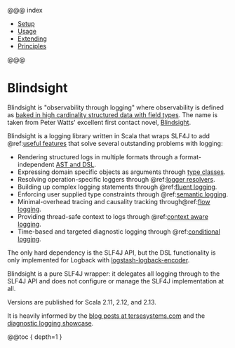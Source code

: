 @@@ index

* [Setup](setup/index.md)
* [Usage](usage/index.md)
* [Extending](extending/index.md)
* [Principles](principles.md)

@@@

# Blindsight

Blindsight is "observability through logging" where observability is defined as [baked in high cardinality structured data with field types](https://www.honeycomb.io/blog/observability-a-manifesto/).  The name is taken from Peter Watts' excellent first contact novel, [Blindsight](https://en.wikipedia.org/wiki/Blindsight_\(Watts_novel\)).

Blindsight is a logging library written in Scala that wraps SLF4J to add @ref:[useful features](usage/overview.md) that solve several outstanding problems with logging:

* Rendering structured logs in multiple formats through a format-independent [AST and DSL](usage/dsl.md).
* Expressing domain specific objects as arguments through [type classes](usage/typeclass.md). 
* Resolving operation-specific loggers through @ref:[logger resolvers](usage/resolvers.md).
* Building up complex logging statements through @ref:[fluent logging](usage/fluent.md).
* Enforcing user supplied type constraints through  @ref:[semantic logging](usage/semantic.md).
* Minimal-overhead tracing and causality tracking through@ref:[flow logging](usage/flow.md).
* Providing thread-safe context to logs through @ref:[context aware logging](usage/context.md).
* Time-based and targeted diagnostic logging through  @ref:[conditional logging](usage/conditional.md).

The only hard dependency is the SLF4J API, but the DSL functionality is only implemented for Logback with [logstash-logback-encoder](https://github.com/logstash/logstash-logback-encoder).

Blindsight is a pure SLF4J wrapper: it delegates all logging through to the SLF4J API and does not configure or manage the SLF4J implementation at all.

Versions are published for Scala 2.11, 2.12, and 2.13.

It is heavily informed by the [blog posts at tersesystems.com](https://tersesystems.com/category/logging/) and the [diagnostic logging showcase](https://github.com/tersesystems/terse-logback-showcase).

@@toc { depth=1 }